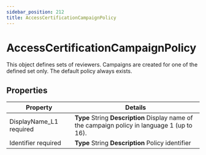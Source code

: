 ```yaml
---
sidebar_position: 212
title: AccessCertificationCampaignPolicy
---
```


# AccessCertificationCampaignPolicy

This object defines sets of reviewers. Campaigns are created for one of the defined set only. The default policy always exists.

## Properties

| Property | Details |
| --- | --- |
| DisplayName\_L1 required | **Type**  String  **Description** Display name of the campaign policy in language 1 (up to 16). |
| Identifier required | **Type**  String  **Description** Policy identifier |